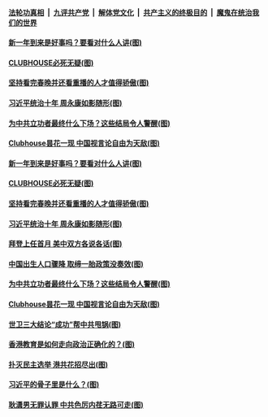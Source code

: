 ####  [法轮功真相](../../../../basic/blob/master/README.md?t=02132231) &nbsp;|&nbsp; [九评共产党](../../../../9ping.md/blob/master/README.md?t=02132231) &nbsp;|&nbsp; [解体党文化](../../../../jtdwh.md/blob/master/README.md?t=02132231)  &nbsp;|&nbsp; [共产主义的终极目的](../../../../gczydzjmd.md/blob/master/README.md?t=02132231) &nbsp;|&nbsp; [魔鬼在统治我们的世界](../../../../mgztzwmdsj.md/blob/master/README.md?t=02132231) 

#### [新一年到来是好事吗？要看对什么人讲(图)](../pages/p4/962384.md?t=02132231) 

#### [CLUBHOUSE必死无疑(图)](../pages/p4/962343.md?t=02132231) 

#### [坚持看完春晚并还看重播的人才值得骄傲(图)](../pages/p4/962341.md?t=02132231) 

#### [习近平统治十年 周永康如影随形(图)](../pages/p4/962342.md?t=02132231) 

#### [为中共立功者最终什么下场？这些结局令人警醒(图)](../pages/p4/962277.md?t=02132231) 

#### [Clubhouse昙花一现 中国视言论自由为天敌(图)](../pages/p4/962256.md?t=02132231) 



#### [新一年到来是好事吗？要看对什么人讲(图)](../pages/p4/962384.md?t=02132231) 


#### [CLUBHOUSE必死无疑(图)](../pages/p4/962343.md?t=02132231) 

#### [坚持看完春晚并还看重播的人才值得骄傲(图)](../pages/p4/962341.md?t=02132231) 

#### [习近平统治十年 周永康如影随形(图)](../pages/p4/962342.md?t=02132231) 

#### [拜登上任首月 美中双方各说各话(图)](../pages/p4/962339.md?t=02132231) 

#### [中国出生人口骤降 取缔一胎政策没奏效(图)](../pages/p4/962337.md?t=02132231) 



#### [为中共立功者最终什么下场？这些结局令人警醒(图)](../pages/p4/962277.md?t=02132231) 

#### [Clubhouse昙花一现 中国视言论自由为天敌(图)](../pages/p4/962256.md?t=02132231) 

#### [世卫三大结论“成功”帮中共甩锅(图)](../pages/p4/962252.md?t=02132231) 

#### [香港教育是如何走向政治正确化的？(图)](../pages/p4/962250.md?t=02132231) 

#### [扑灭民主选举 港共花招尽出(图)](../pages/p4/962246.md?t=02132231) 

#### [习近平的骨子里是什么？(图)](../pages/p4/962231.md?t=02132231) 

#### [耿潇男无罪认罪 中共色厉内荏无路可走(图)](../pages/p4/962239.md?t=02132231) 



